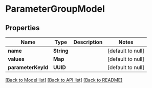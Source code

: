 # ParameterGroupModel
## Properties

| Name | Type | Description | Notes |
|------------ | ------------- | ------------- | -------------|
| **name** | **String** |  | [default to null] |
| **values** | **Map** |  | [default to null] |
| **parameterKeyId** | **UUID** |  | [default to null] |

[[Back to Model list]](../README.md#documentation-for-models) [[Back to API list]](../README.md#documentation-for-api-endpoints) [[Back to README]](../README.md)


